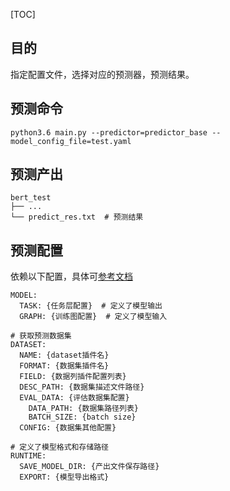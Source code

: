[TOC]

## 目的
指定配置文件，选择对应的预测器，预测结果。

## 预测命令
```
python3.6 main.py --predictor=predictor_base --model_config_file=test.yaml
```

## 预测产出
```
bert_test
├── ... 
└── predict_res.txt  # 预测结果
```

## 预测配置
依赖以下配置，具体可[参考文档](../config)
```
MODEL: 
  TASK: {任务层配置}  # 定义了模型输出
  GRAPH: {训练图配置}  # 定义了模型输入

# 获取预测数据集
DATASET:
  NAME: {dataset插件名}
  FORMAT: {数据集插件名}
  FIELD: {数据列插件配置列表}
  DESC_PATH: {数据集描述文件路径}
  EVAL_DATA: {评估数据集配置}
    DATA_PATH: {数据集路径列表}
    BATCH_SIZE: {batch size}
  CONFIG: {数据集其他配置}

# 定义了模型格式和存储路径
RUNTIME:
  SAVE_MODEL_DIR: {产出文件保存路径}
  EXPORT: {模型导出格式}
```
